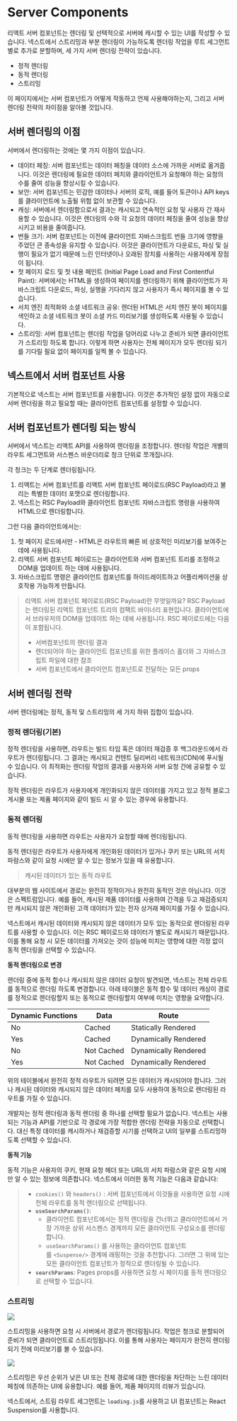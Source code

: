 # Server Components

리액트 서버 컴포넌트는 렌더링 및 선택적으로 서버에 캐시할 수 있는 UI를 작성할 수 있습니다. 넥스트에서 스트리밍과 부분 렌더링이 가능하도록 렌더링 작업을 루트 세그먼트별로 추가로 분할하며, 세 가지 서버 렌더링 전략이 있습니다.

- 정적 렌더링
- 동적 렌더링
- 스트리밍

이 페이지에서는 서버 컴포넌트가 어떻게 작동하고 언제 사용해야하는지, 그리고 서버 렌더링 전략의 차이점을 알아볼 것입니다.

## 서버 렌더링의 이점

서버에서 렌더링하는 것에는 몇 가지 이점이 있습니다.

- 데이터 페칭: 서버 컴포넌트는 데이터 페칭을 데이터 소스에 가까운 서버로 옮겨줍니다. 이것은 렌더링에 필요한 데이터 페치와 클라이언트가 요청해야 하는 요청의 수를 줄여 성능을 향상시킬 수 있습니다.
- 보안: 서버 컴포넌트는 민감한 데이터나 서버의 로직, 예를 들어 토큰이나 API keys 를 클라이언트에 노출될 위험 없이 보관할 수 있습니다.
- 캐싱: 서버에서 렌더링함으로서 결과는 캐시되고 연속적인 요청 및 사용자 간 재사용할 수 있습니다. 이것은 렌더링의 수와 각 요청의 데이터 페칭을 줄여 성능을 향상시키고 비용을 줄여줍니다.
- 번들 크기: 서버 컴포넌트는 이전에 클라이언트 자바스크립트 번들 크기에 영향을 주었던 큰 종속성을 유지할 수 있습니다. 이것은 클라이언트가 다운로드, 파싱 및 실행이 필요가 없기 때문에 느린 인터넷이나 오래된 장치를 사용하는 사용자에게 장점이 됩니다.
- 첫 페이지 로드 및 첫 내용 페인트 (Initial Page Load and First Contentful Paint): 서버에서는 HTML을 생성하여 페이지를 렌더링하기 위해 클라이언트가 자바스크립트 다운로드, 파싱, 실행을 기다리지 않고 사용자가 즉시 페이지를 볼 수 있습니다.
- 서치 엔진 최적화와 소셜 네트워크 공유: 렌더된 HTML은 서치 엔진 봇이 페이지를 색인하고 소셜 네트워크 봇이 소셜 카드 미리보기를 생성하도록 사용될 수 있습니다.
- 스트리밍: 서버 컴포넌트는 렌더링 작업을 덩어리로 나누고 준비가 되면 클라이언트가 스트리밍 하도록 합니다. 이렇게 하면 사용자는 전체 페이지가 모두 렌더링 되기를 기다릴 필요 없이 페이지를 일찍 볼 수 있습니다.

## 넥스트에서 서버 컴포넌트 사용

기본적으로 넥스트는 서버 컴포넌트를 사용합니다. 이것은 추가적인 설정 없이 자동으로 서버 렌더링을 하고 필요할 때는 클라이언트 컴포넌트를 설정할 수 있습니다.

## 서버 컴포넌트가 렌더링 되는 방식

서버에서 넥스트는 리액트 API를 사용하여 렌더링을 조정합니다. 렌더링 작업은 개별의 라우트 세그먼트와 서스펜스 바운더리로 청크 단위로 쪼개집니다.

각 청크는 두 단계로 렌더링됩니다.

1. 리액트는 서버 컴포넌트를 리액트 서버 컴포넌트 페이로드(RSC Payload)라고 불리는 특별한 데이터 포맷으로 렌더링합니다.
2. 넥스트는 RSC Payload와 클라이언트 컴포넌트 자바스크립트 명령을 사용하여 HTML으로 렌더링합니다.

그런 다음 클라이언트에서는:

1. 첫 페이지 로드에서만 - HTML은 라우트의 빠른 비 상호적인 미리보기를 보여주는 데에 사용됩니다.
2. 리액트 서버 컴포넌트 페이로드는 클라이언트와 서버 컴포넌트 트리를 조정하고 DOM을 업데이트 하는 데에 사용됩니다.
3. 자바스크립트 명령은 클라이언트 컴포넌트를 하이드레이트하고 어플리케이션을 상호작용 가능하게 만듭니다.

> 리액트 서버 컴포넌트 페이로드(RSC Payload)란 무엇일까요?
> RSC Payload는 렌더링된 리액트 컴포넌트 트리의 컴팩트 바이너리 표현입니다. 클라이언트에서 브라우저의 DOM을 업데이트 하는 데에 사용됩니다. RSC 페이로드에는 다음이 포함됩니다.
>
> - 서버컴포넌트의 렌더링 결과
> - 렌더되어야 하는 클라이언트 컴포넌트를 위한 플레이스 홀더와 그 자바스크립트 파일에 대한 참조
> - 서버 컴포넌트에서 클라이언트 컴포넌트로 전달하는 모든 props

## 서버 렌더링 전략

서버 렌더링에는 정적, 동적 및 스트리밍의 세 가지 하위 집합이 있습니다.

### 정적 렌더링(기본)

정적 렌더링을 사용하면, 라우트는 빌드 타임 혹은 데이터 재검증 후 백그라운드에서 라우트가 렌더링됩니다. 그 결과는 캐시되고 컨텐트 딜리버리 네트워크(CDN)에 푸시될 수 있습니다. 이 최적화는 렌더링 작업의 결과를 사용자와 서버 요청 간에 공유할 수 있습니다.

정적 렌더링은 라우트가 사용자에게 개인화되지 않은 데이터를 가지고 있고 정적 블로그 게시물 또는 제품 페이지와 같이 빌드 시 알 수 있는 경우에 유용합니다.

### 동적 렌더링

동적 렌더링을 사용하면 라우트는 사용자가 요청할 때에 렌더링됩니다.

동적 렌더링은 라우트가 사용자에게 개인화된 데이터가 있거나 쿠키 또는 URL의 서치파람스와 같이 요청 시에만 알 수 있는 정보가 있을 때 유용합니다.

> 캐시된 데이터가 있는 동적 라우트

대부분의 웹 사이트에서 경로는 완전히 정적이거나 완전히 동적인 것은 아닙니다. 이것은 스펙트럼입니다. 예를 들어, 캐시된 제품 데이터를 사용하여 간격을 두고 재검증되지만 캐시되지 않은 개인화된 고객 데이터가 있는 전자 상거래 페이지를 가질 수 있습니다.

넥스트에서 캐시된 데이터와 캐시되지 않은 데이터가 모두 있는 동적으로 렌더링된 라우트를 사용할 수 있습니다. 이는 RSC 페이로드와 데이터가 별도로 캐시되기 때문입니다. 이를 통해 요청 시 모든 데이터를 가져오는 것이 성능에 미치는 영향에 대한 걱정 없이 동적 렌더링을 선택할 수 있습니다.

>

**동적 렌더링으로 변경**

렌더링 중에 동적 함수나 캐시되지 않은 데이터 요청이 발견되면, 넥스트는 전체 라우트를 동적으로 렌더링 하도록 변경합니다. 아래 테이블은 동적 함수 및 데이터 캐싱이 경로를 정적으로 렌더링할지 또는 동적으로 렌더링할지 여부에 미치는 영향을 요약합니다.

| Dynamic Functions | Data       | Route                |
| ----------------- | ---------- | -------------------- |
| No                | Cached     | Statically Rendered  |
| Yes               | Cached     | Dynamically Rendered |
| No                | Not Cached | Dynamically Rendered |
| Yes               | Not Cached | Dynamically Rendered |

위의 테이블에서 완전히 정적 라우트가 되려면 모든 데이터가 캐시되어야 합니다. 그러나 캐시된 데이터와 캐시되지 않은 데이터 페치를 모두 사용하여 동적으로 렌더링된 라우트를 가질 수 있습니다.

개발자는 정적 렌더링과 동적 렌더링 중 하나를 선택할 필요가 없습니다. 넥스트는 사용되는 기능과 API를 기반으로 각 경로에 가장 적합한 렌더링 전략을 자동으로 선택합니다. 대신 특정 데이터를 캐시하거나 재검증할 시기를 선택하고 UI의 일부를 스트리밍하도록 선택할 수 있습니다.

**동적 기능**

동적 기능은 사용자의 쿠키, 현재 요청 헤더 또는 URL의 서치 파람스와 같은 요청 시에만 알 수 있는 정보에 의존합니다. 넥스트에서 이러한 동적 기능은 다음과 같습니다:

> - `cookies()` 와 `headers()` : 서버 컴포넌트에서 이것들을 사용하면 요청 시에 전체 라우트를 동적 렌더링으로 선택됩니다.
> - **`useSearchParams()`**:
>   - 클라이언트 컴포넌트에서는 정적 렌더링을 건너뛰고 클라이언트에서 가장 가까운 상위 서스펜스 경계까지 모든 클라이언트 구성요소를 렌더링합니다.
>   - `useSearchParams()` 를 사용하는 클라이언트 컴포넌트를 `<Suspense/>` 경계에 래핑하는 것을 추천합니다. 그러면 그 위에 있는 모든 클라이언트 컴포넌트가 정적으로 렌더링될 수 있습니다.
> - **`searchParams`**: Pages props를 사용하면 요청 시 페이지를 동적 렌더링으로 선택할 수 있습니다.

### 스트리밍

![](https://velog.velcdn.com/images/hyorimm/post/33ef334d-3e00-414f-abde-6053a361a911/image.png)

스트리밍을 사용하면 요청 시 서버에서 경로가 렌더링됩니다. 작업은 청크로 분할되어 준비가 되면 클라이언트로 스트리밍됩니다. 이를 통해 사용자는 페이지가 완전히 렌더링되기 전에 미리보기를 볼 수 있습니다.

![](https://velog.velcdn.com/images/hyorimm/post/d4abc7b4-8611-4763-9dba-fc3cfe7cdc66/image.png)

스트리밍은 우선 순위가 낮은 UI 또는 전체 경로에 대한 렌더링을 차단하는 느린 데이터 페칭에 의존하는 UI에 유용합니다. 예를 들어, 제품 페이지의 리뷰가 있습니다.

넥스트에서, 스트림 라우트 세그먼트는 `loading.js`를 사용하고 UI 컴포넌트는 React Suspension를 사용합니다.

